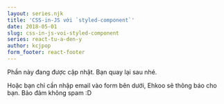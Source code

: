 ```yaml
---
layout: series.njk
title: 'CSS-in-JS với `styled-component`'
date: 2018-05-01
slug: css-in-js-voi-styled-component
series: react-tu-a-den-y
author: kcjpop
form_footer: react-footer
---
```


Phần này đang được cập nhật. Bạn quay lại sau nhé.

Hoặc bạn chỉ cần nhập email vào form bên dưới, Ehkoo sẽ thông báo cho bạn. Bảo đảm không spam :D
